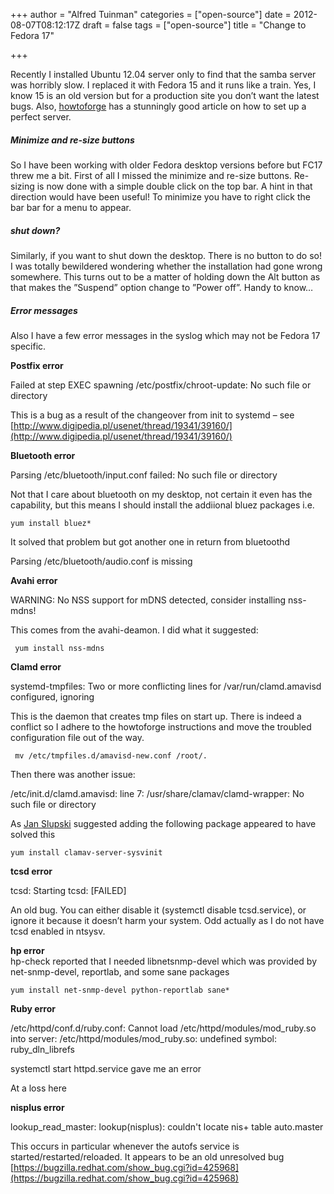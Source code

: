 +++
author = "Alfred Tuinman"
categories = ["open-source"]
date = 2012-08-07T08:12:17Z
draft = false
tags = ["open-source"]
title = "Change to Fedora 17"

+++


Recently I installed Ubuntu 12.04 server only to find that the samba server was horribly slow. I replaced it with Fedora 15 and it runs like a train. Yes, I know 15 is an old version but for a production site you don’t want the latest bugs. Also, [howtoforge](http://www.howtoforge.com/perfect-server-fedora-15-x86_64-ispconfig-3) has a stunningly good article on how to set up a perfect server.

##### Minimize and re-size buttons

So I have been working with older Fedora desktop versions before but FC17 threw me a bit. First of all I missed the minimize and re-size buttons. Re-sizing is now done with a simple double click on the top bar. A hint in that direction would have been useful! To minimize you have to right click the bar bar for a menu to appear.

##### shut down?

Similarly, if you want to shut down the desktop. There is no button to do so! I was totally bewildered wondering whether the installation had gone wrong somewhere. This turns out to be a matter of holding down the Alt button as that makes the ”Suspend” option change to ”Power off”. Handy to know…

##### Error messages

Also I have a few error messages in the syslog which may not be Fedora 17 specific.

**Postfix error**

Failed at step EXEC spawning /etc/postfix/chroot-update: No such file or directory

This is a bug as a result of the changeover from init to systemd – see [http://www.digipedia.pl/usenet/thread/19341/39160/](http://www.digipedia.pl/usenet/thread/19341/39160/)

**Bluetooth error**

Parsing /etc/bluetooth/input.conf failed: No such file or directory

Not that I care about bluetooth on my desktop, not certain it even has the capability, but this means I should install the addiional bluez packages i.e.

    yum install bluez*

It solved that problem but got another one in return from bluetoothd

Parsing /etc/bluetooth/audio.conf is missing

**Avahi error**

WARNING: No NSS support for mDNS detected, consider installing nss-mdns!

This comes from the avahi-deamon. I did what it suggested:

     yum install nss-mdns

**Clamd error**

systemd-tmpfiles: Two or more conflicting lines for /var/run/clamd.amavisd configured, ignoring

This is the daemon that creates tmp files on start up. There is indeed a conflict so I adhere to the howtoforge instructions and move the troubled configuration file out of the way.

     mv /etc/tmpfiles.d/amavisd-new.conf /root/.

Then there was another issue:

/etc/init.d/clamd.amavisd: line 7: /usr/share/clamav/clamd-wrapper: No such file or directory

As [Jan Slupski](http://juljas.net/lpt/ "Jan Slupski") suggested adding the following package appeared to have solved this

    yum install clamav-server-sysvinit

**tcsd error**

tcsd: Starting tcsd: [FAILED]

An old bug. You can either disable it (systemctl disable tcsd.service), or ignore it because it doesn’t harm your system. Odd actually as I do not have tcsd enabled in ntsysv.

**hp error**  
 hp-check reported that I needed libnetsnmp-devel which was provided by net-snmp-devel, reportlab, and some sane packages

    yum install net-snmp-devel python-reportlab sane*

**Ruby error**

/etc/httpd/conf.d/ruby.conf: Cannot load /etc/httpd/modules/mod_ruby.so into server: /etc/httpd/modules/mod_ruby.so: undefined symbol: ruby_dln_librefs

systemctl start httpd.service gave me an error  
 
At a loss here

**nisplus error**

lookup_read_master: lookup(nisplus): couldn't locate nis+ table auto.master

This occurs in particular whenever the autofs service is started/restarted/reloaded. It appears to be an old unresolved bug [https://bugzilla.redhat.com/show_bug.cgi?id=425968](https://bugzilla.redhat.com/show_bug.cgi?id=425968)

